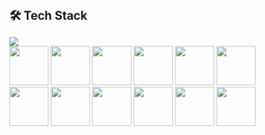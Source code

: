 ## 🛠️ Tech Stack

<img src="https://github-readme-stats.vercel.app/api/top-langs/?username=matheus1629&layout=compact&size_weight=1&count_weight=0&theme=shadow_blue"/>
<br/>
<div style="display:inline_block">  
  <img align"center" width=70 src="https://cdn.jsdelivr.net/gh/devicons/devicon@latest/icons/java/java-original-wordmark.svg" />
  <img align"center" width=70 src="https://cdn.jsdelivr.net/gh/devicons/devicon@latest/icons/spring/spring-original-wordmark.svg" />
  <img align"center" width=70 src="https://cdn.jsdelivr.net/gh/devicons/devicon@latest/icons/nodejs/nodejs-original-wordmark.svg" />
  <img align"center" width=70 src="https://cdn.jsdelivr.net/gh/devicons/devicon/icons/sequelize/sequelize-original-wordmark.svg" />
  <img align"center" width=70 src="https://cdn.jsdelivr.net/gh/devicons/devicon/icons/mongodb/mongodb-original-wordmark.svg" />
  <img align"center" width=70 src="https://cdn.jsdelivr.net/gh/devicons/devicon/icons/mysql/mysql-original-wordmark.svg"/>
  <img align"center" width=70 src="https://cdn.jsdelivr.net/gh/devicons/devicon/icons/javascript/javascript-original.svg" />
  <img align"center" width=70 src="https://cdn.jsdelivr.net/gh/devicons/devicon/icons/html5/html5-original-wordmark.svg" />
  <img align"center" width=70 src="https://cdn.jsdelivr.net/gh/devicons/devicon/icons/css3/css3-original-wordmark.svg" />
  <img align"center" width=70 src="https://cdn.jsdelivr.net/gh/devicons/devicon/icons/react/react-original-wordmark.svg" />
  <img align"center" width=70 src="https://cdn.jsdelivr.net/gh/devicons/devicon/icons/angularjs/angularjs-original-wordmark.svg"/>
  <img align"center" width=70 src="https://cdn.jsdelivr.net/gh/devicons/devicon@latest/icons/docker/docker-original-wordmark.svg"/>
</div>

